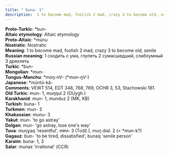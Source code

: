 ```yaml
---
title: " buna- 1"
description:  1 to become mad, foolish 2 mad, crazy 3 to become old, senile
---
```


<strong>Proto-Turkic</strong>:  *bun-<br>
<strong>Altaic etymology</strong>:  Altaic etymology<br>
<strong> Proto-Altaic</strong>:  *múnu<br>
<strong>Nostratic</strong>:  Nostratic<br>
<strong>Meaning</strong>:  1 to become mad, foolish 2 mad, crazy 3 to become old, senile<br>
<strong>Russian meaning</strong>:  1 сходить с ума, глупеть 2 сумасшедший, слабоумный 3 дряхлеть<br>
<strong>Turkic</strong>:  *bun-<br>
<strong>Mongolian</strong>:  *mun-<br>
<strong>Tungus-Manchu</strong>:  *moŋ-nV- (*mon-ŋV-)<br>
<strong>Japanese</strong>:  *múntú-ká-<br>
<strong>Comments</strong>:  VEWT 514, EDT 348, 768, 769, ОСНЯ 3, 53, Stachowski 181.<br>
<strong>Old Turkic</strong>:  mun- 1, muŋqul 2 (OUygh.)<br>
<strong>Karakhanid</strong>:  mun- 1, munduz 2 (MK, KB)<br>
<strong>Turkish</strong>:  buna- 1<br>
<strong>Turkmen</strong>:  mun- 3<br>
<strong>Khakassian</strong>:  munu- 3<br>
<strong>Yakut</strong>:  mun- 'to go astray'<br>
<strong>Dolgan</strong>:  mun- 'go astray, lose one's way'<br>
<strong>Tuva</strong>:  muŋɣaq 'resentful', mɨnɨ- 3 (Todž.), muŋ dial. 2 (< *mun-k?)<br>
<strong>Gagauz</strong>:  bun- 'to be tired, dissatisfied', bunaq 'senile person'<br>
<strong>Karaim</strong>:  buna- 1, 3<br>
<strong>Salar</strong>:  munax 'irrational' (ССЯ)<br>



